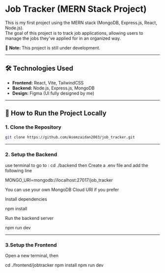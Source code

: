 # Job Tracker (MERN Stack Project)

This is my first project using the MERN stack (MongoDB, Express.js, React, Node.js).  
The goal of this project is to track job applications, allowing users to manage the jobs they've applied for in an organized way.

🚧 **Note:** This project is still under development.

---

## 🛠 Technologies Used

- **Frontend:** React, Vite, TailwindCSS
- **Backend:** Node.js, Express.js, MongoDB
- **Design:** Figma (UI fully designed by me)

---

## 🚀 How to Run the Project Locally

### 1. Clone the Repository

```bash
git clone https://github.com/Asemzaidan2003/job_tracker.git
```
---
### 2. Setup the Backend
use terminal to go to : cd ./backend
then Create a .env file and add the following line

MONGO_URI=mongodb://localhost:27017/job_tracker

You can use your own MongoDB Cloud URI if you prefer

Install dependencies

npm install

Run the backend server

npm run dev


---
### 3.Setup the Frontend
Open a new terminal, then

cd ./frontend/jobtracker
npm install
npm run dev

